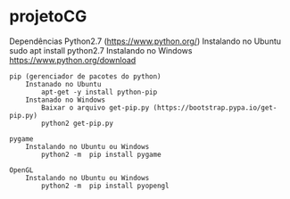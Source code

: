 # projetoCG

Dependências
    Python2.7 (https://www.python.org/)
        Instalando no Ubuntu
            sudo apt install python2.7
        Instalando no Windows
            https://www.python.org/download

    pip (gerenciador de pacotes do python)
        Instanado no Ubuntu
            apt-get -y install python-pip
        Instanado no Windows
            Baixar o arquivo get-pip.py (https://bootstrap.pypa.io/get-pip.py)
            python2 get-pip.py

    pygame
        Instalando no Ubuntu ou Windows
            python2 -m  pip install pygame

    OpenGL
        Instalando no Ubuntu ou Windows
            python2 -m  pip install pyopengl
